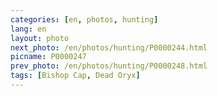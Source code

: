 ```yaml
---
categories: [en, photos, hunting]
lang: en
layout: photo
next_photo: /en/photos/hunting/P0000244.html
picname: P0000247
prev_photo: /en/photos/hunting/P0000248.html
tags: [Bishop Cap, Dead Oryx]
---
```

